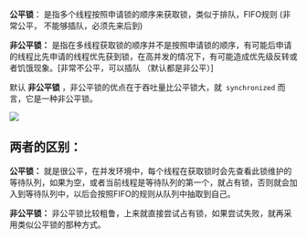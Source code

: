 **公平锁**： 是指多个线程按照申请锁的顺序来获取锁，类似于排队，FIFO规则 (非常公平， 不能够插队，必须先来后到)

**非公平锁：** 是指在多线程获取锁的顺序并不是按照申请锁的顺序，有可能后申请的线程比先申请的线程优先获到锁，在高并发的情况下，有可能造成优先级反转或者饥饿现象。[非常不公平，可以插队 （默认都是非公平）]

默认 **非公平锁** ，非公平锁的优点在于吞吐量比公平锁大，就` synchronized` 而言，它是一种非公平锁。



![](https://youpaiyun.zongqilive.cn/image/20200422102800.png)

## 两者的区别：

**公平锁：** 就是很公平，在并发环境中，每个线程在获取锁时会先查看此锁维护的等待队列，如果为空，或者当前线程是等待队列的第一个，就占有锁，否则就会加入到等待队列中，以后会按照FIFO的规则从队列中抽取到自己。 

**非公平锁：** 非公平锁比较粗鲁，上来就直接尝试占有锁，如果尝试失败，就再采用类似公平锁的那种方式。





















